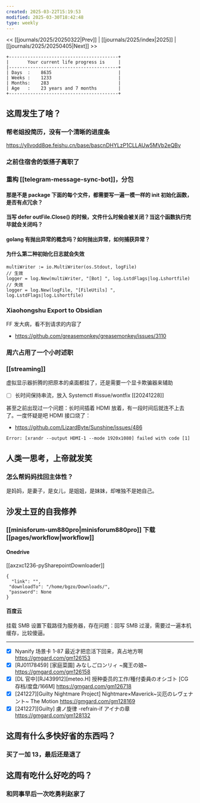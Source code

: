 ```yaml
---
created: 2025-03-22T15:19:53
modified: 2025-03-30T18:42:48
type: weekly
---
```


<< [[journals/2025/20250322|Prev]] | [[journals/2025/index|2025]] | [[journals/2025/20250405|Next]] >>

```shell
+-----------------------------------------+
|       Your current life progress is     |
|-----------------------------------------+
| Days  :    8635                         |
| Weeks :    1233                         |
| Months:    283                          |
| Age   :    23 years and 7 months        |
+-----------------------------------------+
```

## 这周发生了啥？

### 帮老姐投简历，没有一个清晰的进度条

https://yllvodd8qe.feishu.cn/base/bascnDHYLzP1CLLAUw5MVb2eQBv

### 之前住宿舍的饭搭子离职了
### 重构 [[telegram-message-sync-bot]]，分包

#### 那是不是 package 下面的每个文件，都需要写一遍一模一样的 init 初始化函数，是否有点冗余？

#### 当写 	defer outFile.Close() 的时候，文件什么时候会被关闭？当这个函数执行完毕就会关闭吗？

#### golang 有抛出异常的概念吗？如何抛出异常，如何捕获异常？

#### 为什么第二种初始化日志就会失效

```
multiWriter := io.MultiWriter(os.Stdout, logFile)
// 生效
logger = log.New(multiWriter, "[Bot] ", log.LstdFlags|log.Lshortfile)
// 失效
logger = log.New(logFile, "[FileUtils] ", log.LstdFlags|log.Lshortfile)
``` 

### Xiaohongshu Export to Obsidian

FF 发大病，看不到请求的内容了

- https://github.com/greasemonkey/greasemonkey/issues/3110

### 周六占用了一个小时述职

### [[streaming]]

虚拟显示器折腾的把原本的桌面都挂了，还是需要一个显卡欺骗器来辅助

- [ ] 长时间保持串流，放入 Systemctl #issue/wontfix [[20241228]]

甚至之前出现过一个问题：长时间插着 HDMI 放着，有一段时间后就连不上去了。一度怀疑是吧 HDMI 接口烧了：

- https://github.com/LizardByte/Sunshine/issues/486

```
Error: [xrandr --output HDMI-1 --mode 1920x1080] failed with code [1]
```

## 人类一思考，上帝就发笑

### 怎么帮妈妈找回主体性？

是妈妈，是妻子，是女儿，是姐姐，是妹妹，却唯独不是她自己。

## 沙发土豆的自我修养

### [[minisforum-um880pro|minisforum880pro]] 下载 [[pages/workflow|workflow]]

#### Onedrive

[[axzxc1236-pySharepointDownloader]]

```
{
  "link": "",
 "downloadTo": "/home/bgzo/Downloads/",
 "password": None
}
```

#### 百度云

挂载 SMB 设置下载路径为服务器，存在问题：回写 SMB 过漫，需要过一遍本机缓存，比较傻逼。

---

- [x] Nyanify 场景卡 1-87 最近才把恋活下回来，真占地方啊 https://gmgard.com/gm126153
- [x] [RJ01178459] [家庭菜園] みなしごロンリィ ~魔王の娘~ https://gmgard.com/gm126158
- [x] [DL 官中]\[RJ439912]\[meteo.H] 授种委员的工作/種付委員のオシゴト [CG 存档/度盘/166M] https://gmgard.com/gm126718
- [x] [241227]\[Guilty Nightmare Project] Nightmare×Maverick~災厄のレヴェナント~ The Motion https://gmgard.com/gm128169
- [x] [241227]\[Guilty] 虜ノ旋律 -refrain-if アイナの章 https://gmgard.com/gm128132

## 这周有什么多快好省的东西吗？
### 买了一加 13，最后还是退了

## 这周有吃什么好吃的吗？
### 和同事早后一次吃勇利赵家了
